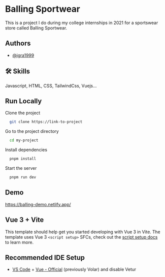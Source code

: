 # Balling Sportwear

This is a project I do during my college internships in 2021 for a sportswear store called Balling Sportwear.

## Authors

- [@jgra1999](https://www.github.com/jgra1999)

## 🛠 Skills

Javascript, HTML, CSS, TailwindCss, Vuejs...

## Run Locally

Clone the project

```bash
  git clone https://link-to-project
```

Go to the project directory

```bash
  cd my-project
```

Install dependencies

```bash
  pnpm install
```

Start the server

```bash
  pnpm run dev
```

## Demo

https://balling-demo.netlify.app/

## Vue 3 + Vite

This template should help get you started developing with Vue 3 in Vite. The template uses Vue 3 `<script setup>` SFCs, check out the [script setup docs](https://v3.vuejs.org/api/sfc-script-setup.html#sfc-script-setup) to learn more.

## Recommended IDE Setup

- [VS Code](https://code.visualstudio.com/) + [Vue - Official](https://marketplace.visualstudio.com/items?itemName=Vue.volar) (previously Volar) and disable Vetur
